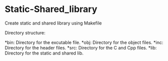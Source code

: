 # Static-Shared_library
Create static and shared library using Makefile

Directory structure:

*bin: Directory for the excutable file.
*obj: Directory for the object files.
*inc: Directory for the header files.
*src: Directory for the C and Cpp files.
*lib: Directory for the static and shared lib.
